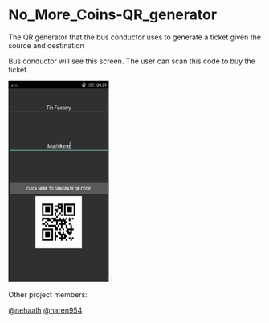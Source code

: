 # No_More_Coins-QR_generator
The QR generator that the bus conductor uses to generate a ticket given the source and destination

Bus conductor will see this screen. The user can scan this code to buy the ticket.

<img src="https://github.com/SnehaManohar/No_More_Coins-QR_generator/blob/master/Screenshots/QR.jpeg" width="200" height="400" /> |

Other project members:

[@nehaalh](https://github.com/nehaalh)
[@naren954](https://github.com/naren954)
